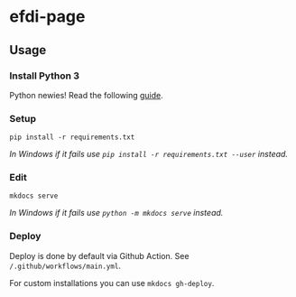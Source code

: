 # efdi-page

## Usage

### Install Python 3

Python newies! Read the following [guide](https://realpython.com/installing-python/).

### Setup

`pip install -r requirements.txt`

_In Windows if it fails use `pip install -r requirements.txt --user` instead._

### Edit

`mkdocs serve`

_In Windows if it fails use `python -m mkdocs serve` instead._

### Deploy

Deploy is done by default via Github Action. See `/.github/workflows/main.yml`. 

For custom installations you can use `mkdocs gh-deploy`.
